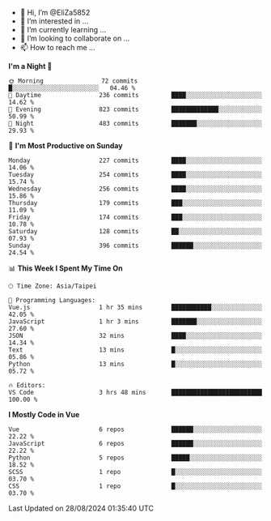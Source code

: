 - 👋 Hi, I’m @EliZa5852
- 👀 I’m interested in ...
- 🌱 I’m currently learning ...
- 💞️ I’m looking to collaborate on ...
- 📫 How to reach me ...

<!--START_SECTION:waka-->
**I'm a Night 🦉** 

```text
🌞 Morning                72 commits          █░░░░░░░░░░░░░░░░░░░░░░░░   04.46 % 
🌆 Daytime                236 commits         ████░░░░░░░░░░░░░░░░░░░░░   14.62 % 
🌃 Evening                823 commits         █████████████░░░░░░░░░░░░   50.99 % 
🌙 Night                  483 commits         ███████░░░░░░░░░░░░░░░░░░   29.93 % 
```
📅 **I'm Most Productive on Sunday** 

```text
Monday                   227 commits         ████░░░░░░░░░░░░░░░░░░░░░   14.06 % 
Tuesday                  254 commits         ████░░░░░░░░░░░░░░░░░░░░░   15.74 % 
Wednesday                256 commits         ████░░░░░░░░░░░░░░░░░░░░░   15.86 % 
Thursday                 179 commits         ███░░░░░░░░░░░░░░░░░░░░░░   11.09 % 
Friday                   174 commits         ███░░░░░░░░░░░░░░░░░░░░░░   10.78 % 
Saturday                 128 commits         ██░░░░░░░░░░░░░░░░░░░░░░░   07.93 % 
Sunday                   396 commits         ██████░░░░░░░░░░░░░░░░░░░   24.54 % 
```


📊 **This Week I Spent My Time On** 

```text
🕑︎ Time Zone: Asia/Taipei

💬 Programming Languages: 
Vue.js                   1 hr 35 mins        ███████████░░░░░░░░░░░░░░   42.05 % 
JavaScript               1 hr 3 mins         ███████░░░░░░░░░░░░░░░░░░   27.60 % 
JSON                     32 mins             ████░░░░░░░░░░░░░░░░░░░░░   14.34 % 
Text                     13 mins             █░░░░░░░░░░░░░░░░░░░░░░░░   05.86 % 
Python                   13 mins             █░░░░░░░░░░░░░░░░░░░░░░░░   05.72 % 

🔥 Editors: 
VS Code                  3 hrs 48 mins       █████████████████████████   100.00 % 
```

**I Mostly Code in Vue** 

```text
Vue                      6 repos             ██████░░░░░░░░░░░░░░░░░░░   22.22 % 
JavaScript               6 repos             ██████░░░░░░░░░░░░░░░░░░░   22.22 % 
Python                   5 repos             █████░░░░░░░░░░░░░░░░░░░░   18.52 % 
SCSS                     1 repo              █░░░░░░░░░░░░░░░░░░░░░░░░   03.70 % 
CSS                      1 repo              █░░░░░░░░░░░░░░░░░░░░░░░░   03.70 % 
```




 Last Updated on 28/08/2024 01:35:40 UTC
<!--END_SECTION:waka-->
